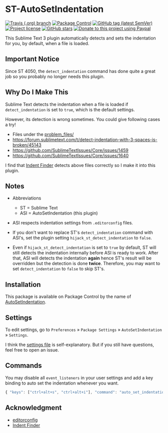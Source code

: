 # ST-AutoSetIndentation

[![Travis (.org) branch](https://img.shields.io/travis/jfcherng-sublime/ST-AutoSetIndentation/master?style=flat-square)](https://travis-ci.org/jfcherng-sublime/ST-AutoSetIndentation)
[![Package Control](https://img.shields.io/packagecontrol/dt/AutoSetIndentation?style=flat-square)](https://packagecontrol.io/packages/AutoSetIndentation)
[![GitHub tag (latest SemVer)](https://img.shields.io/github/tag/jfcherng-sublime/ST-AutoSetIndentation?style=flat-square&logo=github)](https://github.com/jfcherng-sublime/ST-AutoSetIndentation/tags)
[![Project license](https://img.shields.io/github/license/jfcherng-sublime/ST-AutoSetIndentation?style=flat-square&logo=github)](https://github.com/jfcherng-sublime/ST-AutoSetIndentation/blob/master/LICENSE)
[![GitHub stars](https://img.shields.io/github/stars/jfcherng-sublime/ST-AutoSetIndentation?style=flat-square&logo=github)](https://github.com/jfcherng-sublime/ST-AutoSetIndentation/stargazers)
[![Donate to this project using Paypal](https://img.shields.io/badge/paypal-donate-blue.svg?style=flat-square&logo=paypal)](https://www.paypal.me/jfcherng/5usd)

This Sublime Text 3 plugin automatically detects and sets the indentation for you, by default, when a file is loaded.

## Important Notice

Since ST 4050, the `detect_indentation` command has done quite a great job so you probably no longer needs this plugin.

## Why Do I Make This

Sublime Text detects the indentation when a file is loaded
if `detect_indentation` is set to `true`, which is the default settings.

However, its detection is wrong sometimes.
You could give following cases a try!

- Files under the [problem_files/](https://github.com/jfcherng-sublime/ST-AutoSetIndentation/tree/master/problem_files)
- https://forum.sublimetext.com/t/detect-indentation-with-3-spaces-is-broken/45143
- https://github.com/SublimeTextIssues/Core/issues/1459
- https://github.com/SublimeTextIssues/Core/issues/1640

I find that [Indent Finder](http://www.freehackers.org/Indent_Finder) detects
above files correctly so I make it into this plugin.

## Notes

- Abbreviations

  - ST = Sublime Text
  - ASI = AutoSetIndentation (this plugin)

- ASI respects indentation settings from `.editorconfig` files.

- If you don't want to replace ST's `detect_indentation` command with ASI's,
  set the plugin setting `hijack_st_detect_indentation` to `false`.

- Even if `hijack_st_detect_indentation` is set to `true` by default, ST will
  still detects the indentation internally before ASI is ready to work.
  After that, ASI will detects the indentation **again**
  hence ST's result will be overridden but the detection is done **twice**.
  Therefore, you may want to set `detect_indentation` to `false` to skip ST's.

## Installation

This package is available on Package Control by the name of
[AutoSetIndentation](https://packagecontrol.io/packages/AutoSetIndentation).

## Settings

To edit settings, go to `Preferences` » `Package Settings` » `AutoSetIndentation` » `Settings`.

I think the [settings file](https://github.com/jfcherng-sublime/ST-AutoSetIndentation/blob/master/AutoSetIndentation.sublime-settings)
is self-explanatory. But if you still have questions, feel free to open an issue.

## Commands

You may disable all `event_listeners` in your user settings
and add a key binding to auto set the indentation whenever you want.

```javascript
{ "keys": ["ctrl+alt+s", "ctrl+alt+i"], "command": "auto_set_indentation" },
```

## Acknowledgment

- [editorconfig](https://github.com/editorconfig/editorconfig-core-py)
- [Indent Finder](http://www.freehackers.org/Indent_Finder)
